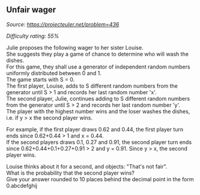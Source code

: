 Unfair wager
------------

*Source: https://projecteuler.net/problem=436*


*Difficulty rating: 55%*

Julie proposes the following wager to her sister Louise.\
 She suggests they play a game of chance to determine who will wash the
dishes.\
 For this game, they shall use a generator of independent random numbers
uniformly distributed between 0 and 1.\
 The game starts with S = 0.\
 The first player, Louise, adds to S different random numbers from the
generator until S \> 1 and records her last random number 'x'.\
 The second player, Julie, continues adding to S different random
numbers from the generator until S \> 2 and records her last random
number 'y'.\
 The player with the highest number wins and the loser washes the
dishes, i.e. if y \> x the second player wins.

For example, if the first player draws 0.62 and 0.44, the first player
turn ends since 0.62+0.44 \> 1 and x = 0.44.\
 If the second players draws 0.1, 0.27 and 0.91, the second player turn
ends since 0.62+0.44+0.1+0.27+0.91 \> 2 and y = 0.91. Since y \> x, the
second player wins.

Louise thinks about it for a second, and objects: "That's not fair".\
 What is the probability that the second player wins?\
 Give your answer rounded to 10 places behind the decimal point in the
form 0.abcdefghij
